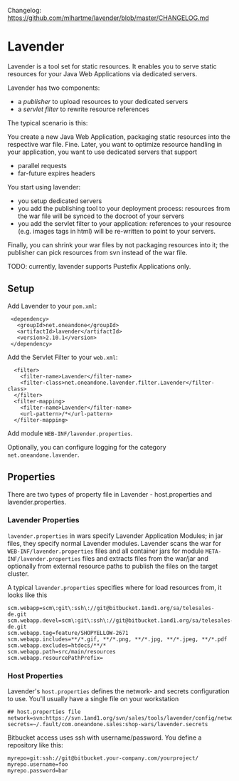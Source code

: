 Changelog: https://github.com/mlhartme/lavender/blob/master/CHANGELOG.md

# Lavender

Lavender is a tool set for static resources. It enables you to serve static resources for your Java Web Applications via dedicated servers.

Lavender has two components:
* a _publisher_ to upload resources to your dedicated servers
* a _servlet filter_ to rewrite resource references

The typical scenario is this:

You create a new Java Web Application, packaging static resources into the respective war file. Fine. Later, you want to optimize resource handling in your application, you want to use dedicated servers that support
* parallel requests
* far-future expires headers

You start using lavender:
* you setup dedicated servers
* you add the publishing tool to your deployment process: resources from the war file will be synced to the docroot of your servers
* you add the servlet filter to your application: references to your resource (e.g. images tags in html) will be re-written to point to your servers.

Finally, you can shrink your war files by not packaging resources into it; the publisher can pick resources from svn instead of the war file.

TODO: currently, lavender supports Pustefix Applications only.

## Setup

Add Lavender to your `pom.xml`:

     <dependency>
       <groupId>net.oneandone</groupId>
       <artifactId>lavender</artifactId>
       <version>2.10.1</version>
     </dependency>

Add the Servlet Filter to your `web.xml`:

      <filter>
        <filter-name>Lavender</filter-name>
        <filter-class>net.oneandone.lavender.filter.Lavender</filter-class>
      </filter>
      <filter-mapping>
        <filter-name>Lavender</filter-name>
        <url-pattern>/*</url-pattern>
      </filter-mapping>

Add module `WEB-INF/lavender.properties`.

Optionally, you can configure logging for the category `net.oneandone.lavender`.

## Properties

There are two types of property file in Lavender - host.properties and lavender.properties.

### Lavender Properties

`lavender.properties` in wars specify Lavender Application Modules; in jar files, they specify normal Lavender modules.
Lavender scans the war for `WEB-INF/lavender.properties` files and all container jars for module `META-INF/lavender.properties` files and
extracts files from the war/jar and optionally from external resource paths to publish the files on the target cluster.

A typical `lavender.properties` specifies where for load resources from, it looks like this

    scm.webapp=scm\:git\:ssh\://git@bitbucket.1and1.org/sa/telesales-de.git
    scm.webapp.devel=scm\:git\:ssh\://git@bitbucket.1and1.org/sa/telesales-de.git
    scm.webapp.tag=feature/SHOPYELLOW-2671
    scm.webapp.includes=**/*.gif, **/*.png, **/*.jpg, **/*.jpeg, **/*.pdf
    scm.webapp.excludes=htdocs/**/*
    scm.webapp.path=src/main/resources
    scm.webapp.resourcePathPrefix=

### Host Properties

Lavender's `host.properties` defines the network- and secrets configuration to use. You'll usually have a single file on your workstation

    ## host.properties file
    network=svn:https://svn.1and1.org/svn/sales/tools/lavender/config/network.xml
    secrets=~/.fault/com.oneandone.sales:shop-wars/lavender.secrets

Bitbucket access uses ssh with username/password. You define a repository like this:

    myrepo=git:ssh://git@bitbucket.your-company.com/yourproject/
    myrepo.username=foo
    myrepo.password=bar
